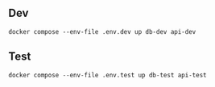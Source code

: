 ## Dev

``` docker compose --env-file .env.dev up db-dev api-dev ```

## Test

``` docker compose --env-file .env.test up db-test api-test ```